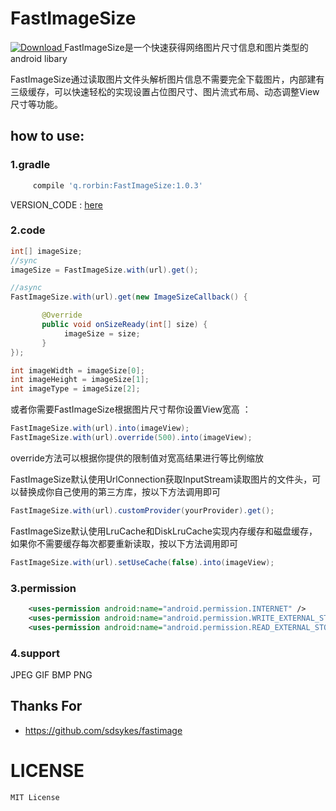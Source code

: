# FastImageSize
[ ![Download](https://api.bintray.com/packages/qstumn/maven/FastImageSize/images/download.svg) ](https://bintray.com/qstumn/maven/FastImageSize/_latestVersion)
FastImageSize是一个快速获得网络图片尺寸信息和图片类型的android libary

FastImageSize通过读取图片文件头解析图片信息不需要完全下载图片，内部建有三级缓存，可以快速轻松的实现设置占位图尺寸、图片流式布局、动态调整View尺寸等功能。
    
## how to use:
### 1.gradle
```groovy
     compile 'q.rorbin:FastImageSize:1.0.3'
```
   VERSION_CODE : [here](https://github.com/qstumn/FastImageSize/releases)
### 2.code
```java
int[] imageSize;
//sync
imageSize = FastImageSize.with(url).get();

//async
FastImageSize.with(url).get(new ImageSizeCallback() { 

       @Override   
       public void onSizeReady(int[] size) { 
            imageSize = size;
       }
});

int imageWidth = imageSize[0];
int imageHeight = imageSize[1];
int imageType = imageSize[2];
```

  或者你需要FastImageSize根据图片尺寸帮你设置View宽高 ：
```java
FastImageSize.with(url).into(imageView);
FastImageSize.with(url).override(500).into(imageView);
```
  override方法可以根据你提供的限制值对宽高结果进行等比例缩放


  FastImageSize默认使用UrlConnection获取InputStream读取图片的文件头，可以替换成你自己使用的第三方库，按以下方法调用即可
```java
FastImageSize.with(url).customProvider(yourProvider).get();
```

  FastImageSize默认使用LruCache和DiskLruCache实现内存缓存和磁盘缓存，如果你不需要缓存每次都要重新读取，按以下方法调用即可
```java
FastImageSize.with(url).setUseCache(false).into(imageView);
```
### 3.permission
```xml
    <uses-permission android:name="android.permission.INTERNET" />
    <uses-permission android:name="android.permission.WRITE_EXTERNAL_STORAGE"/>
    <uses-permission android:name="android.permission.READ_EXTERNAL_STORAGE"/>
```

### 4.support
  JPEG GIF BMP PNG 
  
## Thanks For

* https://github.com/sdsykes/fastimage

# LICENSE
```
MIT License
```
